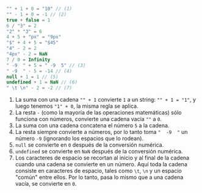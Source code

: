 
```js no-beautify
"" + 1 + 0 = "10" // (1)
"" - 1 + 0 = -1 // (2)
true + false = 1
6 / "3" = 2
"2" * "3" = 6
4 + 5 + "px" = "9px"
"$" + 4 + 5 = "$45"
"4" - 2 = 2
"4px" - 2 = NaN
7 / 0 = Infinity
" -9  " + 5 = " -9  5" // (3)
" -9  " - 5 = -14 // (4)
null + 1 = 1 // (5)
undefined + 1 = NaN // (6)
" \t \n" - 2 = -2 // (7)
```

1. La suma con una cadena `"" + 1` convierte `1` a un string: `"" + 1 = "1"`, y luego tenemos `"1" + 0`, la misma regla se aplica.
2. La resta `-` (como la mayoría de las operaciones matemáticas) sólo funciona con números, convierte una cadena vacía `""` a `0`.
3. La suma con una cadena concatena el número `5` a la cadena.
4. La resta siempre convierte a números, por lo tanto toma `"  -9  "` un número `-9` (ignorando los espacios que lo rodean).
5. `null` se convierte en `0` después de la conversión numérica.
6. `undefined` se convierte en `NaN` después de la conversión numérica.
7. Los caracteres de espacio se recortan al inicio y al final de la cadena cuando una cadena se convierte en un número. Aquí toda la cadena consiste en caracteres de espacio, tales como `\t`, `\n` y un espacio "común" entre ellos. Por lo tanto, pasa lo mismo que a una cadena vacía, se convierte en `0`.
